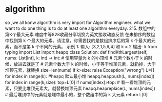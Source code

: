 # algorithm
so ,we all konw algorithm is very import for Algorithm engineer.
what we want to do one thing is to do at least one algorithm everyday.
215. 数组中的第K个最大元素
难度中等828收藏分享切换为英文接收动态反馈
在未排序的数组中找到第 k 个最大的元素。请注意，你需要找的是数组排序后的第 k 个最大的元素，而不是第 k 个不同的元素。
示例 1:
输入: [3,2,1,5,6,4] 和 k = 2
输出: 5
from typing import List
import heapq
class Solution:
    def findKthLargest(self, nums: List[int], k: int) -> int:
    # 使用容量为 k 的小顶堆
    # 元素个数小于 k 的时候，放进去就是了
    # 元素个数大于 k 的时候，小于等于堆顶元素，就扔掉，大于堆顶元素，就替换
        size=len(nums)
        if k>size:
            raise Exception("wrrong")
        L=[]
        for index in range(k):
            #heapq 默认最小堆
            heapq.heappush(L, nums[index])
        for index in range(k,size):
            top=L[0]
            if nums[index]>top:
                # 看一看堆顶的元素，只要比堆顶元素大，就替换堆顶元素
                heapq.heapreplace(L, nums[index])
        # 最后堆顶中的元素就是堆中最小的，整个数组中的第 k 大元素
        return L[0]
